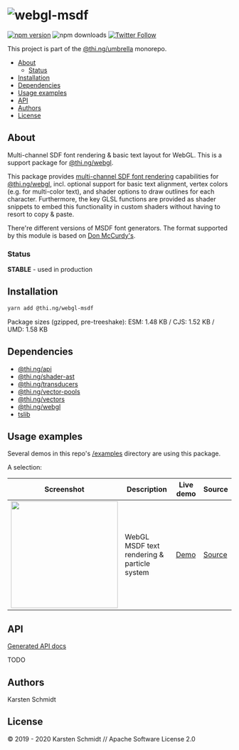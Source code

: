 <!-- This file is generated - DO NOT EDIT! -->

# ![webgl-msdf](https://media.thi.ng/umbrella/banners/thing-webgl-msdf.svg?4873cdf9)

[![npm version](https://img.shields.io/npm/v/@thi.ng/webgl-msdf.svg)](https://www.npmjs.com/package/@thi.ng/webgl-msdf)
![npm downloads](https://img.shields.io/npm/dm/@thi.ng/webgl-msdf.svg)
[![Twitter Follow](https://img.shields.io/twitter/follow/thing_umbrella.svg?style=flat-square&label=twitter)](https://twitter.com/thing_umbrella)

This project is part of the
[@thi.ng/umbrella](https://github.com/thi-ng/umbrella/) monorepo.

- [About](#about)
  - [Status](#status)
- [Installation](#installation)
- [Dependencies](#dependencies)
- [Usage examples](#usage-examples)
- [API](#api)
- [Authors](#authors)
- [License](#license)

## About

Multi-channel SDF font rendering & basic text layout for WebGL. This is a support package for [@thi.ng/webgl](https://github.com/thi-ng/umbrella/tree/develop/packages/webgl).

This package provides [multi-channel SDF font
rendering](https://github.com/Chlumsky/msdfgen) capabilities for
[@thi.ng/webgl](https://github.com/thi-ng/umbrella/tree/develop/packages/webgl),
incl. optional support for basic text alignment, vertex colors (e.g. for
multi-color text), and shader options to draw outlines for each
character. Furthermore, the key GLSL functions are provided as shader
snippets to embed this functionality in custom shaders without having to
resort to copy & paste.

There're different versions of MSDF font generators. The format
supported by this module is based on [Don
McCurdy's](https://msdf-bmfont.donmccurdy.com/).

### Status

**STABLE** - used in production

## Installation

```bash
yarn add @thi.ng/webgl-msdf
```

Package sizes (gzipped, pre-treeshake): ESM: 1.48 KB / CJS: 1.52 KB / UMD: 1.58 KB

## Dependencies

- [@thi.ng/api](https://github.com/thi-ng/umbrella/tree/develop/packages/api)
- [@thi.ng/shader-ast](https://github.com/thi-ng/umbrella/tree/develop/packages/shader-ast)
- [@thi.ng/transducers](https://github.com/thi-ng/umbrella/tree/develop/packages/transducers)
- [@thi.ng/vector-pools](https://github.com/thi-ng/umbrella/tree/develop/packages/vector-pools)
- [@thi.ng/vectors](https://github.com/thi-ng/umbrella/tree/develop/packages/vectors)
- [@thi.ng/webgl](https://github.com/thi-ng/umbrella/tree/develop/packages/webgl)
- [tslib](https://github.com/thi-ng/umbrella/tree/develop/packages/undefined)

## Usage examples

Several demos in this repo's
[/examples](https://github.com/thi-ng/umbrella/tree/develop/examples)
directory are using this package.

A selection:

| Screenshot                                                                                                        | Description                                 | Live demo                                        | Source                                                                        |
| ----------------------------------------------------------------------------------------------------------------- | ------------------------------------------- | ------------------------------------------------ | ----------------------------------------------------------------------------- |
| <img src="https://raw.githubusercontent.com/thi-ng/umbrella/develop/assets/examples/webgl-msdf.jpg" width="240"/> | WebGL MSDF text rendering & particle system | [Demo](https://demo.thi.ng/umbrella/webgl-msdf/) | [Source](https://github.com/thi-ng/umbrella/tree/develop/examples/webgl-msdf) |

## API

[Generated API docs](https://docs.thi.ng/umbrella/webgl-msdf/)

TODO

## Authors

Karsten Schmidt

## License

&copy; 2019 - 2020 Karsten Schmidt // Apache Software License 2.0
